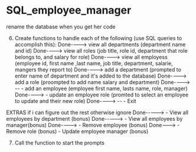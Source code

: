 # SQL_employee_manager

rename the database when you get her code



6. Create functions to handle each of the following (use SQL queries to accomplish this):
Done----> view all departments (department name and id)
Done----> view all roles (job title, role id, department that role belongs to, and salary for role)
Done----> view all employess (employee id, first name ,last name, job title, department, salarie, mangers they report to)
Done----> add a department (prompted to enter name of department and it's added to the database)
Done----> add a role (proompted to add name salary and department)
Done---->  --  - add an employee (employee first name, lasts name, role, manager)
Done---->  - update an employee role (promted to select an employee to update and their new role)
Done---->  --  - Exit

EXTRAS if i can figure out the rest otherwise ignore
  Done-----> - View all employees by department (bonus)
  Done-----> - View all employees by manager(bonus)
  Done---->  - Remove employee (bonus)
  Done---> - Remove role (bonus)
    - Update employee manager (bonus)

7. Call the function to start the prompts